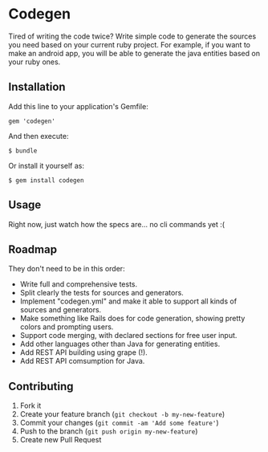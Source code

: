 # Codegen

Tired of writing the code twice? Write simple code to generate the sources you need based on your current ruby project.
For example, if you want to make an android app, you will be able to generate the java entities based on your ruby ones.

## Installation

Add this line to your application's Gemfile:

    gem 'codegen'

And then execute:

    $ bundle

Or install it yourself as:

    $ gem install codegen

## Usage

Right now, just watch how the specs are... no cli commands yet :(

## Roadmap

They don't need to be in this order:

- Write full and comprehensive tests.
- Split clearly the tests for sources and generators.
- Implement "codegen.yml" and make it able to support all kinds of sources and generators. 
- Make something like Rails does for code generation, showing pretty colors and prompting users.
- Support code merging, with declared sections for free user input.
- Add other languages other than Java for generating entities.
- Add REST API building using grape (!).
- Add REST API comsumption for Java.

## Contributing

1. Fork it
2. Create your feature branch (`git checkout -b my-new-feature`)
3. Commit your changes (`git commit -am 'Add some feature'`)
4. Push to the branch (`git push origin my-new-feature`)
5. Create new Pull Request
